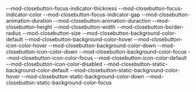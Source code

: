 --mod-closebutton-focus-indicator-thickness
--mod-closebutton-focus-indicator-color
--mod-closebutton-focus-indicator-gap
--mod-closebutton-animation-duration
--mod-closebutton-animation-duraction
--mod-closebutton-height
--mod-closebutton-width
--mod-closebutton-border-radius
--mod-closebutton-size
--mod-closebutton-background-color-default
--mod-closebutton-background-color-hover
--mod-closebutton-icon-color-hover
--mod-closebutton-background-color-down
--mod-closebutton-icon-color-down
--mod-closebutton-background-color-focus
--mod-closebutton-icon-color-focus
--mod-closebutton-icon-color-default
--mod-closebutton-icon-color-disabled
--mod-closebutton-static-background-color-default
--mod-closebutton-static-background-color-hover
--mod-closebutton-static-background-color-down
--mod-closebutton-static-background-color-focus